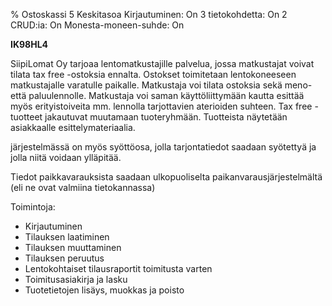 % Ostoskassi
<arvosanamaksimi>5</arvosanamaksimi>
<vaikeustaso>Keskitasoa</vaikeustaso>
<comment>
Kirjautuminen:        On
3 tietokohdetta:      On
2 CRUD:ia:            On
Monesta-moneen-suhde: On
</comment>

**IK98HL4**

SiipiLomat Oy tarjoaa lentomatkustajille palvelua, jossa matkustajat
voivat tilata tax free -ostoksia ennalta. Ostokset toimitetaan
lentokoneeseen matkustajalle varatulle paikalle. Matkustaja voi tilata
ostoksia sekä meno- että paluulennolle. Matkustaja voi saman käyttöliittymään
kautta esittää myös erityistoiveita mm. lennolla tarjottavien aterioiden
suhteen. Tax free -tuotteet jakautuvat muutamaan tuoteryhmään. Tuotteista
näytetään asiakkaalle esittelymateriaalia.

järjestelmässä on myös syöttöosa, jolla tarjontatiedot saadaan syötettyä ja
jolla niitä voidaan ylläpitää.

Tiedot paikkavarauksista saadaan ulkopuoliselta paikanvarausjärjestelmältä
(eli ne ovat valmiina tietokannassa)

Toimintoja:

-  Kirjautuminen
-  Tilauksen laatiminen
-  Tilauksen muuttaminen
-  Tilauksen peruutus
-  Lentokohtaiset tilausraportit toimitusta varten
-  Toimitusasiakirja ja lasku
-  Tuotetietojen lisäys, muokkas ja poisto
